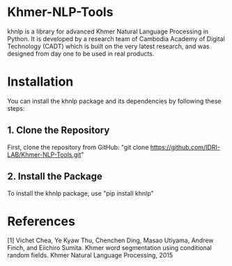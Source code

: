 # Khmer-NLP-Tools
khnlp is a library for advanced Khmer Natural Language Processing in Python. It is developed by a research team of Cambodia Academy of Digital Technology (CADT) which is built on the very latest research, and was designed from day one to be used in real products.

# Installation
You can install the khnlp package and its dependencies by following these steps:

## 1. Clone the Repository
First, clone the repository from GitHub:
"git clone https://github.com/IDRI-LAB/Khmer-NLP-Tools.git"

## 2. Install the Package
To install the khnlp package, use "pip install khnlp"

# References
[1] Vichet Chea, Ye Kyaw Thu, Chenchen Ding, Masao Utiyama, Andrew Finch, and Eiichiro Sumita. Khmer word segmentation using conditional random fields. Khmer Natural Language Processing, 2015

